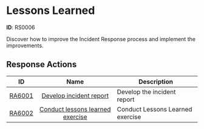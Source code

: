 # Lessons Learned 

**ID**: RS0006

Discover how to improve the Incident Response process and implement the improvements.
## Response Actions

| ID    | Name     | Description |
|:-----:|:--------:|-------------|
| [RA6001](../Response_Actions/RA_6001_develop_incident_report.md) | [Develop incident report](../Response_Actions/RA_6001_develop_incident_report.md) | Develop the incident report |
| [RA6002](../Response_Actions/RA_6002_conduct_lessons_learned_exercise.md) | [Conduct lessons learned exercise](../Response_Actions/RA_6002_conduct_lessons_learned_exercise.md) | Conduct Lessons Learned exercise |